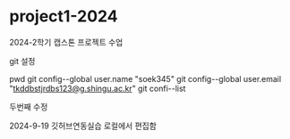 # project1-2024
2024-2학기 캡스톤 프로젝트 수업

git 설정

pwd
git config--global user.name "soek345"
git config--global user.email "tkddbstjrdbs123@g.shingu.ac.kr"
git confi--list

두번째 수정

2024-9-19 깃허브연동실습
로컬에서 편집함